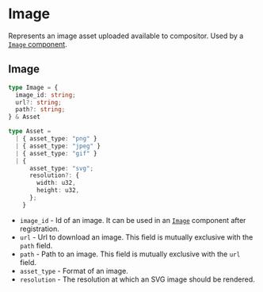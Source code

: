 # Image

Represents an image asset uploaded available to compositor. Used by a [`Image` component](../components/Image).

## Image

```typescript
type Image = {
  image_id: string;
  url?: string;
  path?: string;
} & Asset

type Asset =
  | { asset_type: "png" }
  | { asset_type: "jpeg" }
  | { asset_type: "gif" }
  | { 
      asset_type: "svg";
      resolution?: {
        width: u32,
        height: u32,
      };
    }
```

- `image_id` - Id of an image. It can be used in an [`Image`](../components/Image) component after registration.
- `url` - Url to download an image. This field is mutually exclusive with the `path` field.
- `path` - Path to an image. This field is mutually exclusive with the `url` field.
- `asset_type` - Format of an image.
- `resolution` - The resolution at which an SVG image should be rendered.
